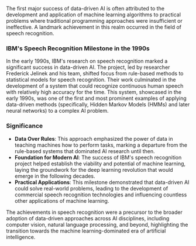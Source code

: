 The first major success of data-driven AI is often attributed to the development and application of machine learning algorithms to practical problems where traditional programming approaches were insufficient or ineffective. A landmark achievement in this realm occurred in the field of speech recognition.

### IBM's Speech Recognition Milestone in the 1990s

In the early 1990s, IBM's research on speech recognition marked a significant success in data-driven AI. The project, led by researcher Frederick Jelinek and his team, shifted focus from rule-based methods to statistical models for speech recognition. Their work culminated in the development of a system that could recognize continuous human speech with relatively high accuracy for the time. This system, showcased in the early 1990s, was one of the first and most prominent examples of applying data-driven methods (specifically, Hidden Markov Models (HMMs) and later neural networks) to a complex AI problem.

### Significance

- **Data Over Rules**: This approach emphasized the power of data in teaching machines how to perform tasks, marking a departure from the rule-based systems that dominated AI research until then.
- **Foundation for Modern AI**: The success of IBM's speech recognition project helped establish the viability and potential of machine learning, laying the groundwork for the deep learning revolution that would emerge in the following decades.
- **Practical Applications**: This milestone demonstrated that data-driven AI could solve real-world problems, leading to the development of commercial speech recognition technologies and influencing countless other applications of machine learning.

The achievements in speech recognition were a precursor to the broader adoption of data-driven approaches across AI disciplines, including computer vision, natural language processing, and beyond, highlighting the transition towards the machine learning-dominated era of artificial intelligence.
